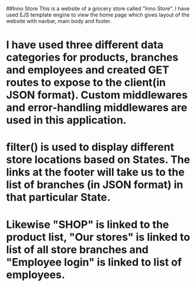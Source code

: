 ##Inno Store
This is a website of a grocery store called "Inno Store". I have used EJS template engine to view the home page which gives layout of the website with navbar, main body and footer. 

# I have used three different data categories for products, branches and employees and created GET routes to expose to the client(in JSON format). Custom middlewares and error-handling middlewares are used in this application. 

# filter() is used to display different store locations based on States. The links at the footer will take us to the list of branches (in JSON format) in that particular State.

# Likewise "SHOP" is linked to the product list, "Our stores" is linked to list of all store branches and "Employee login" is linked to list of employees.

